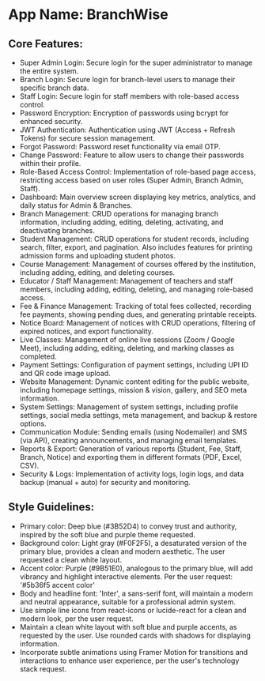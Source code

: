# **App Name**: BranchWise

## Core Features:

- Super Admin Login: Secure login for the super administrator to manage the entire system.
- Branch Login: Secure login for branch-level users to manage their specific branch data.
- Staff Login: Secure login for staff members with role-based access control.
- Password Encryption: Encryption of passwords using bcrypt for enhanced security.
- JWT Authentication: Authentication using JWT (Access + Refresh Tokens) for secure session management.
- Forgot Password: Password reset functionality via email OTP.
- Change Password: Feature to allow users to change their passwords within their profile.
- Role-Based Access Control: Implementation of role-based page access, restricting access based on user roles (Super Admin, Branch Admin, Staff).
- Dashboard: Main overview screen displaying key metrics, analytics, and daily status for Admin & Branches.
- Branch Management: CRUD operations for managing branch information, including adding, editing, deleting, activating, and deactivating branches.
- Student Management: CRUD operations for student records, including search, filter, export, and pagination. Also includes features for printing admission forms and uploading student photos.
- Course Management: Management of courses offered by the institution, including adding, editing, and deleting courses.
- Educator / Staff Management: Management of teachers and staff members, including adding, editing, deleting, and managing role-based access.
- Fee & Finance Management: Tracking of total fees collected, recording fee payments, showing pending dues, and generating printable receipts.
- Notice Board: Management of notices with CRUD operations, filtering of expired notices, and export functionality.
- Live Classes: Management of online live sessions (Zoom / Google Meet), including adding, editing, deleting, and marking classes as completed.
- Payment Settings: Configuration of payment settings, including UPI ID and QR code image upload.
- Website Management: Dynamic content editing for the public website, including homepage settings, mission & vision, gallery, and SEO meta information.
- System Settings: Management of system settings, including profile settings, social media settings, meta management, and backup & restore options.
- Communication Module: Sending emails (using Nodemailer) and SMS (via API), creating announcements, and managing email templates.
- Reports & Export: Generation of various reports (Student, Fee, Staff, Branch, Notice) and exporting them in different formats (PDF, Excel, CSV).
- Security & Logs: Implementation of activity logs, login logs, and data backup (manual + auto) for security and monitoring.

## Style Guidelines:

- Primary color: Deep blue (#3B52D4) to convey trust and authority, inspired by the soft blue and purple theme requested.
- Background color: Light gray (#F0F2F5), a desaturated version of the primary blue, provides a clean and modern aesthetic. The user requested a clean white layout.
- Accent color: Purple (#9B51E0), analogous to the primary blue, will add vibrancy and highlight interactive elements. Per the user request: '#5b36f5 accent color'
- Body and headline font: 'Inter', a sans-serif font, will maintain a modern and neutral appearance, suitable for a professional admin system.
- Use simple line icons from react-icons or lucide-react for a clean and modern look, per the user request.
- Maintain a clean white layout with soft blue and purple accents, as requested by the user. Use rounded cards with shadows for displaying information.
- Incorporate subtle animations using Framer Motion for transitions and interactions to enhance user experience, per the user's technology stack request.